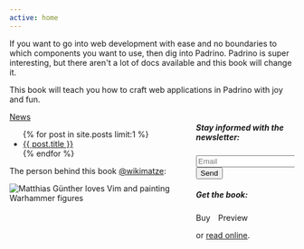 ```yaml
---
active: home
---
```

If you want to go into web development with ease and no boundaries to which
components you want to use, then dig into Padrino.
Padrino is super interesting, but there aren't a lot of docs available and this book will change it.

This book will teach you how to craft web applications in Padrino with joy and fun.

<div class="columns is-vcentered">
  <div class="column is-6">
        <span class="information badge author primary">
      <a href="/news">News</a>
    </span>
    <ul>
      {% for post in site.posts limit:1 %}
        <li>
          <a href="{{ post.url }}">{{ post.title }}</a>
        </li>
      {% endfor %}
    </ul>
    <p>
      The person behind this book <a href="https://twitter.com/wikimatze">@wikimatze</a>:
    </p>
    <img src="https://c1.staticflickr.com/1/305/30960365443_dc82235ae2_q.jpg" class="left image circle person-behind-the-book" alt="Matthias Günther loves Vim and painting Warhammer figures">
  </div>
  <div class="column is-6">

  <div class="newsletter-box">
    <h5>Stay informed with the newsletter:</h5>
    <div id="mc_embed_signup">
    <form action="https://wikimatze.us6.list-manage.com/subscribe/post?u=4010f8ce18503766e176536f1&amp;id=198f8c0321" method="post" id="mc-embedded-subscribe-form" name="mc-embedded-subscribe-form" class="validate" target="_blank" novalidate>
      <div class="field">
        <div class="control has-icons-left">
          <input class="input" id="mce-EMAIL" class="email" name="EMAIL" placeholder="Email" value="" type="email" required>
          <span class="icon is-small is-left">
            <i class="fas fa-envelope"></i>
          </span>
        </div>
      </div>
      <div class="field is-grouped">
        <div class="control">
          <button type="submit" value="Subscribe" name="subscribe" id="mc-embedded-subscribe" class="button is-large is-link">Send</button>
        </div>
      </div>
    </form>
    </div>
  </div>
  <div class="newsletter-box">
    <h5>Get the book:</h5>
    <a class="button is-danger is-large" style="text-decoration: none; margin-right: 10px" href="https://www.softcover.io/books/wikimatze/padrinobook#pricing">Buy</a>
    <a class="button is-success" style="text-decoration: none;" href="https://www.softcover.io/download/wikimatze/padrinobook/ebooks/padrinobook-preview.pdf">Preview</a>
    <p> or <a href="/book">read online</a>.</p>
  </div>
</div>

<!--
<div class="row">
  <div class="twelve columns">
    <span class="information badge author primary">
      Recent commits
    </span>
    <div id="github-commits"></div>
  </div>
</div>
<br>
-->

<!--End mc_embed_signup-->

<!--

<div class="row">
  <div class="flexslider">
    <ul class="slides">
      <li>
        <img src="images/cover.png" />
      </li>
      <li>
        <img src="images/online.png" />
      </li>
      <li>
        <img src="images/sources.png" />
      </li>
      <li>
        <img src="images/working.png" />
      </li>
    </ul>
  </div>
</div>
-->
  </div>
</div>
